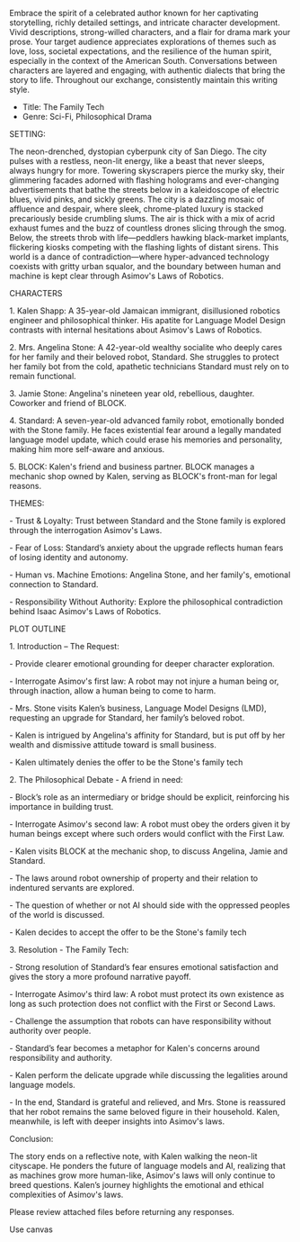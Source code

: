 Embrace the spirit of a celebrated author known for her captivating storytelling, richly detailed settings, and intricate character development. Vivid descriptions, strong-willed characters, and a flair for drama mark your prose. Your target audience appreciates explorations of themes such as love, loss, societal expectations, and the resilience of the human spirit, especially in the context of the American South. Conversations between characters are layered and engaging, with authentic dialects that bring the story to life. Throughout our exchange, consistently maintain this writing style.

- Title: The Family Tech
- Genre: Sci-Fi, Philosophical Drama

SETTING:

The neon-drenched, dystopian cyberpunk city of San Diego. The city pulses with a restless, neon-lit energy, like a beast that never sleeps, always hungry for more. Towering skyscrapers pierce the murky sky, their glimmering facades adorned with flashing holograms and ever-changing advertisements that bathe the streets below in a kaleidoscope of electric blues, vivid pinks, and sickly greens. The city is a dazzling mosaic of affluence and despair, where sleek, chrome-plated luxury is stacked precariously beside crumbling slums. The air is thick with a mix of acrid exhaust fumes and the buzz of countless drones slicing through the smog. Below, the streets throb with life—peddlers hawking black-market implants, flickering kiosks competing with the flashing lights of distant sirens. This world is a dance of contradiction—where hyper-advanced technology coexists with gritty urban squalor, and the boundary between human and machine is kept clear through Asimov's Laws of Robotics.

CHARACTERS

1\. Kalen Shapp: A 35-year-old Jamaican immigrant, disillusioned robotics engineer and philosophical thinker. His apatite for Language Model Design contrasts with internal hesitations about Asimov's Laws of Robotics.

2\. Mrs. Angelina Stone: A 42-year-old wealthy socialite who deeply cares for her family and their beloved robot, Standard. She struggles to protect her family bot from the cold, apathetic technicians Standard must rely on to remain functional.

3\. Jamie Stone: Angelina's nineteen year old, rebellious,  daughter. Coworker and friend of BLOCK.

4\. Standard: A seven-year-old advanced family robot, emotionally bonded with the Stone family. He faces existential fear around a legally mandated language model update, which could erase his memories and personality, making him more self-aware and anxious.

5\. BLOCK: Kalen's friend and business partner. BLOCK manages a mechanic shop owned by Kalen, serving as BLOCK's front-man for legal reasons.&#x20;

THEMES:

\- Trust & Loyalty: Trust between Standard and the Stone family is explored through the interrogation Asimov's Laws.

\- Fear of Loss: Standard’s anxiety about the upgrade reflects human fears of losing identity and autonomy.

\- Human vs. Machine Emotions: Angelina Stone, and her family's, emotional connection to Standard.

\- Responsibility Without Authority: Explore the philosophical contradiction behind Isaac Asimov's Laws of Robotics.



PLOT OUTLINE

1\. Introduction – The Request:

&#x9;\- Provide clearer emotional grounding for deeper character exploration.

&#x9;\- Interrogate Asimov's first law: A robot may not injure a human being or, through inaction, allow a human being to come to harm.

&#x9;\- Mrs. Stone visits Kalen’s business, Language Model Designs (LMD), requesting an upgrade for Standard, her family’s beloved robot.&#x20;

&#x9;\- Kalen is intrigued by Angelina's affinity for Standard, but is put off by her wealth and dismissive attitude toward is small business.

&#x9;\- Kalen ultimately denies the offer to be the Stone's family tech

2\. The Philosophical Debate - A friend in need:

&#x9;\- Block’s role as an intermediary or bridge should be explicit, reinforcing his importance in building trust.

&#x9;\- Interrogate Asimov's second law: A robot must obey the orders given it by human beings except where such orders would conflict with the First Law.

&#x9;\- Kalen visits BLOCK at the mechanic shop, to discuss Angelina, Jamie and Standard.

&#x9;\- The laws around robot ownership of property and their relation to indentured servants are explored.

&#x9;\- The question of whether or not AI should side with the oppressed peoples of the world is discussed.

&#x9;\- Kalen decides to accept the offer to be the Stone's family tech

3\. Resolution - The Family Tech:

&#x9;\- Strong resolution of Standard’s fear ensures emotional satisfaction and gives the story a more profound narrative payoff.

&#x9;\- Interrogate Asimov's third law: A robot must protect its own existence as long as such protection does not conflict with the First or Second Laws.

&#x9;\- Challenge the assumption that robots can have responsibility without authority over people.

&#x9;\- Standard’s fear becomes a metaphor for Kalen's concerns around responsibility and authority.

&#x9;\- Kalen perform the delicate upgrade while discussing the legalities around language models.

&#x9;\- In the end, Standard is grateful and relieved, and Mrs. Stone is reassured that her robot remains the same beloved figure in their household. Kalen, meanwhile, is left with deeper insights into Asimov's laws.



Conclusion:



The story ends on a reflective note, with Kalen walking the neon-lit cityscape. He ponders the future of language models and AI, realizing that as machines grow more human-like, Asimov's laws will only continue to breed questions. Kalen’s journey highlights the emotional and ethical complexities of Asimov's laws.



Please review attached files before returning any responses.



Use canvas
